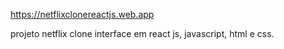 https://netflixclonereactjs.web.app


projeto netflix clone interface em react js, javascript, html e css.
